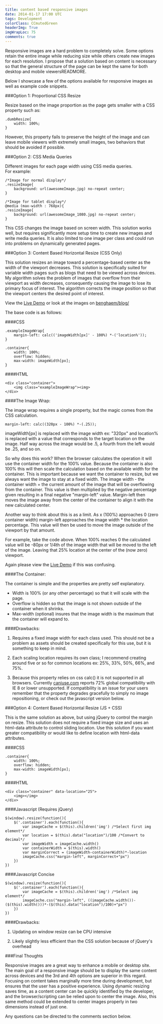 ```yaml
---
title: content based responsive images
date: 2014-01-17 17:00 UTC
tags: Development
colorClass: CCmutedGreen
headerImg: True
imgWrapLoc: 75
comments: true
---
```


Responsive images are a hard problem to completely solve. Some options retain the entire image while reducing size while others create new images for each resolution. I propose that a solution based on content is necessary so that the general structure of the page can be kept the same for both desktop and mobile viewersREADMORE.

Below I showcase a few of the options available for responsive images as well as example code snippets. 

###Option 1: Proportional CSS Resize

Resize based on the image proportion as the page gets smaller with a CSS property such as:

<pre class="line-numbers">
<code class="language-css">.dumbResize{
	width: 100%;
}</code>
</pre>

However, this property fails to preserve the height of the image and can leave mobile viewers with extremely small images, two behaviors that should be avoided if possible.

###Option 2: CSS Media Queries

Different images for each page width using CSS media queries.  
For example:

<pre class="line-numbers">
<code class="language-css">/*Image for normal display*/
.resizeImage{
	background: url(awesomeImage.jpg) no-repeat center;
}

/*Image for tablet display*/
@media (max-width : 768px){
.resizeImage{
	background: url(awesomeImage_1080.jpg) no-repeat center;
}</code>
</pre>

This CSS changes the image based on screen width. This solution works well, but requires significantly more setup time to create new images and write media queries. It is also limited to one image per class and could run into problems on dynamically generated pages.

###Option 3: Content Based Horizontal Resize (CSS Only)  

This solution resizes an image toward a percentage-based center as the width of the viewport decreases. This solution is specifically suited for variable width pages such as blogs that need to be viewed across devices. My algorithm solves the problem of images that overflow from their viewport as width decreases, consequently causing the image to lose its primary focus of interest. The algorithm corrects the image position so that the viewport centers the desired point of interest.  

View the [Live Demo](http://benghaem.com/testbed/responsive-image-demo/) or look at the images on [benghaem/blog/](http://benghaem.com/blog/)

The base code is as follows:  

####CSS
<pre class="line-numbers">
<code class="language-css">.exampleImageWrap{
	margin-left: calc(('imageWidth[px]' - 100%) *-('location%'));
}

.container{
    width: 100%;
    overflow: hidden;
    max-width: imageWidth[px];
}</code>
</pre>
  
####HTML

<pre class="line-numbers">
<code class="language-markup">&lt;div class="container"&gt;
	&lt;img class="exampleImageWrap"&gt;&lt;img&gt;
&lt;/div&gt;</code>
</pre>

<p></p>

####The Image Wrap:

The image wrap requires a single property, but the magic comes from the CSS calculation.

<pre class="line-numbers">
<code class="language-css">margin-left: calc((320px - 100%) *-(.25));</code>
</pre>

imageWidth[px] is replaced with the image width ex: "320px" and location% is replaced with a value that corresponds to the target location on the image. Half way across the image would be .5, a fourth from the left would be .25, and so on.  

So why does this work? When the browser calculates the operation it will use the container width for the 100% value. Because the container is also 100% this will then scale the calculation based on the available width for the container. This is important because we want the container to resize, but we always want the image to stay at a fixed width. The image width - the container width = the current amount of the image that will be overflowing from the container. This value is then multiplied by the negative percentage given resulting in a final negative "margin-left" value. Margin-left then moves the image away from the center of the container to align it with the new calculated center.  

Another way to think about this is as a limit. As x (100%) approaches 0 (zero container width) margin-left approaches the image width * the location percentage. This value will then be used to move the image outside of the viewport by that amount. 

For example, take the code above. When 100% reaches 0 the calculated value will be -80px or 1/4th of the image width that will be moved to the left of the image. Leaving that 25% location at the center of the (now zero) viewport.

Again please view the [Live Demo](http://benghaem.com/testbed/responsive-image-demo/) if this was confusing.

####The Container:

The container is simple and the properties are pretty self explanatory.  

* Width is 100% (or any other percentage) so that it will scale with the page.  
* Overflow is hidden so that the image is not shown outside of the container when it shrinks.  
* Max-width (optional) insures that the image width is the maximum that the container will expand to.

####Drawbacks:
1. Requires a fixed image width for each class used. This should not be a problem as assets should be created specifically for this use, but it is something to keep in mind.

2. Each scaling location requires its own class; I recommend creating around five or so for common locations ex: 25%, 33%, 50%, 66%, and 75%.

3. Because this property relies on css calc() it is not supported in all browsers. Currently [caniuse.com](http://caniuse.com/calc) reports 72% global compatibility with IE 8 or lower unsupported. If compatibility is an issue for your users remember that the property degrades gracefully to simply no image repositioning, or check out the javascript version below.

###Option 4: Content Based Horizontal Resize (JS + CSS)

This is the same solution as above, but using jQuery to control the margin on resize. This solution does not require a fixed image size and uses an html-data attribute to control sliding location. Use this solution if you want greater compatibility or would like to define location with html-data attributes.

####CSS
<pre class="line-numbers">
<code class="language-css">.container{
    width: 100%;
    overflow: hidden;
    max-width: imageWidth[px];
}</code>
</pre>

####HTML

<pre class="line-numbers">
<code class="language-markup">&lt;div class="container" data-location="25"&gt;
	&lt;img&gt;&lt;/img&gt;
&lt;/div&gt;</code>
</pre>

####Javascript (Requires jQuery)

<pre class="line-numbers">
<code class="language-javascript">$(window).resize(function(){
	$('.container').each(function(){
        var imageCache = $(this).children('img') /*Select first img element*/
		var location = $(this).data("location")/100 /*Convert to decimal*/
		var imageWidth = imageCache.width()
		var containerWidth = $(this).width() 
		var marginCorrect = (imageWidth-containerWidth)*-location
		imageCache.css("margin-left", marginCorrect+"px")
	})
})</code>
</pre>

####Javascript Concise

<pre class="line-numbers">
<code class="language-javascript">$(window).resize(function(){
	$('.container').each(function(){
        var imageCache = $(this).children('img') /*Select img element*/
		imageCache.css("margin-left", ((imageCache.width())-($(this).width()))*-($(this).data("location")/100)+"px")
	})
})</code>
</pre>

####Drawbacks:

1.  Updating on window resize can be CPU intensive  

2.  Likely slightly less efficient than the CSS solution because of jQuery's overhead

###Final Thoughts

Responsive images are a great way to enhance a mobile or desktop site. The main goal of a responsive image should be to display the same content across devices and the 3rd and 4th options are superior in this regard. Focusing on content takes marginally more time during development, but ensures that the user has a positive experience. Using dynamic resizing saves time, as a content center can be quickly identified by the developer, and the browser/scripting can be relied upon to center the image. Also, this same method could be extended to center images properly in two dimensions instead of just one.

Any questions can be directed to the comments section below.